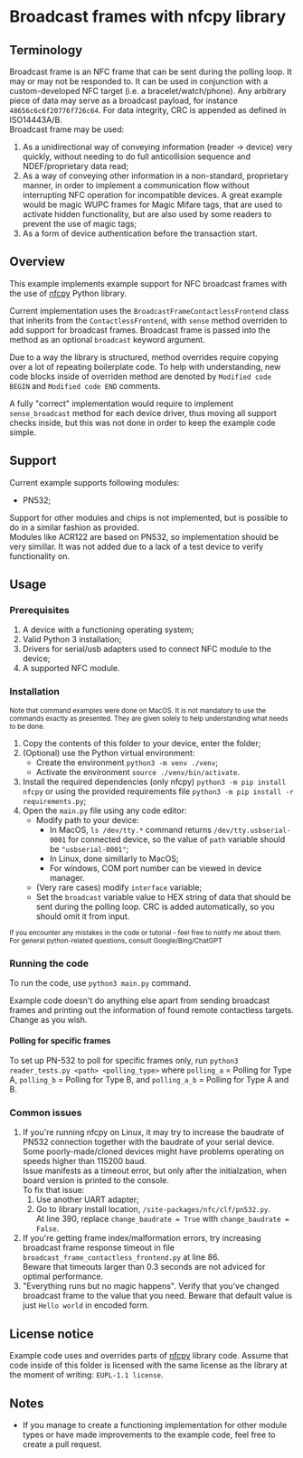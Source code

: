 # Broadcast frames with nfcpy library

## Terminology

Broadcast frame is an NFC frame that can be sent during the polling loop. It may or may not be responded to. It can be used in conjunction with a custom-developed NFC target (i.e. a bracelet/watch/phone). Any arbitrary piece of data may serve as a broadcast payload, for instance `48656c6c6f20776f726c64`. For data integrity, CRC is appended as defined in ISO14443A/B.  
Broadcast frame may be used:
1. As a unidirectional way of conveying information (reader -> device) very quickly, without needing to do full anticollision sequence and NDEF/proprietary data read;  
2. As a way of conveying other information in a non-standard, proprietary manner, in order to implement a communication flow without interrupting NFC operation for incompatible devices. A great example would be magic WUPC frames for Magic Mifare tags, that are used to activate hidden functionality, but are also used by some readers to prevent the use of magic tags;  
3. As a form of device authentication before the transaction start. 

## Overview

This example implements example support for NFC broadcast frames with the use of [nfcpy](https://nfcpy.readthedocs.io) Python library.

Current implementation uses the `BroadcastFrameContactlessFrontend` class that inherits from the `ContactlessFrontend`, with `sense` method overriden to add support for broadcast frames. Broadcast frame is passed into the method as an optional `broadcast` keyword argument.

Due to a way the library is structured, method overrides require copying over a lot of repeating boilerplate code. To help with understanding, new code blocks inside of overriden method are denoted by `Modified code BEGIN` and `Modified code END` comments.

A fully "correct" implementation would require to implement `sense_broadcast` method for each device driver, thus moving all support checks inside, but this was not done in order to keep the example code simple.

## Support

Current example supports following modules:
- PN532;

Support for other modules and chips is not implemented, but is possible to do in a similar fashion as provided.  
Modules like ACR122 are based on PN532, so implementation should be very simillar. It was not added due to a lack of a test device to verify functionality on.


## Usage 

### Prerequisites

1. A device with a functioning operating system;
2. Valid Python 3 installation;
3. Drivers for serial/usb adapters used to connect NFC module to the device;
4. A supported NFC module.

### Installation

<sub> Note that command examples were done on MacOS. It is not mandatory to use the commands exactly as presented. They are given solely to help understanding what needs to be done.</sub>

1. Copy the contents of this folder to your device, enter the folder;
2. (Optional) use the Python virtual environment:
    - Create the environment `python3 -m venv ./venv`;
    - Activate the environment `source ./venv/bin/activate`.
3. Install the required dependencies (only nfcpy) `python3 -m pip install nfcpy` or using the provided requirements file `python3 -m pip install -r requirements.py`;
4. Open the `main.py` file using any code editor:
    - Modify path to your device:
        - In MacOS, `ls /dev/tty.*` command returns `/dev/tty.usbserial-0001` for connected device, so the value of `path` variable should be `"usbserial-0001"`;
        - In Linux, done simillarly to MacOS;
        - For windows, COM port number can be viewed in device manager.
    - (Very rare cases) modify `interface` variable;
    - Set the `broadcast` variable value to HEX string of data that should be sent during the polling loop. CRC is added automatically, so you should omit it from input.

<sub> If you encounter any mistakes in the code or tutorial - feel free to notify me about them.</sub>  
<sub> For general python-related questions, consult Google/Bing/ChatGPT </sub>


### Running the code

To run the code, use `python3 main.py` command.

Example code doesn't do anything else apart from sending broadcast frames and printing out the information of found remote contactless targets. Change as you wish.


#### Polling for specific frames
To set up PN-532 to poll for specific frames only, run `python3 reader_tests.py <path> <polling_type>` where `polling_a` = Polling for Type A, `polling_b` = Polling for Type B, and `polling_a_b` = Polling for Type A and B.

### Common issues

1. If you're running nfcpy on Linux, it may try to increase the baudrate of PN532 connection together with the baudrate of your serial device. Some poorly-made/cloned devices might have problems operating on speeds higher than 115200 baud.  
   Issue manifests as a timeout error, but only after the initialzation, when board version is printed to the console.  
   To fix that issue:
   1. Use another UART adapter;
   2. Go to library install location, `/site-packages/nfc/clf/pn532.py`.  
      At line 390, replace `change_baudrate = True` with `change_baudrate = False`.
2. If you're getting frame index/malformation errors, try increasing broadcast frame response timeout in file `broadcast_frame_contactless_frontend.py` at line 86.  
   Beware that timeouts larger than 0.3 seconds are not adviced for optimal performance. 
3. "Everything runs but no magic happens". Verify that you've changed broadcast frame to the value that you need. Beware that default value is just `Hello world` in encoded form.

## License notice

Example code uses and overrides parts of [nfcpy](https://nfcpy.readthedocs.io) library code.
Assume that code inside of this folder is licensed with the same license as the library at the moment of writing: `EUPL-1.1 license`.

## Notes

- If you manage to create a functioning implementation for other module types or have made improvements to the example code, feel free to create a pull request.
